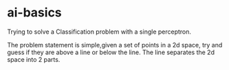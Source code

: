 # ai-basics
Trying to solve a Classification problem with a single perceptron.

The problem statement is simple,given a set of points in a 2d space, try and guess if they are above a line or below the line.
The line separates the 2d space into 2 parts.

